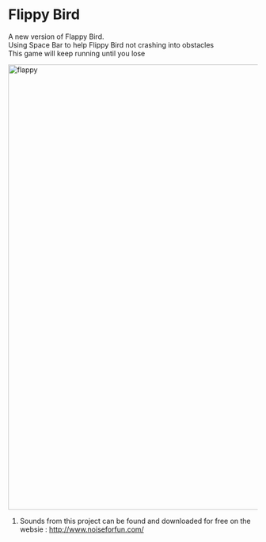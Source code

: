 # Flippy Bird

A new version of Flappy Bird.<br>
Using Space Bar to help Flippy Bird not crashing into obstacles<br>
This game will keep running until you lose <br>

<img width="899" alt="flappy" src="https://user-images.githubusercontent.com/26543302/38312320-1e2e3c12-382a-11e8-91f2-357126c2a0b1.PNG">

1. Sounds from this project can be found and downloaded for free on the websie : http://www.noiseforfun.com/
